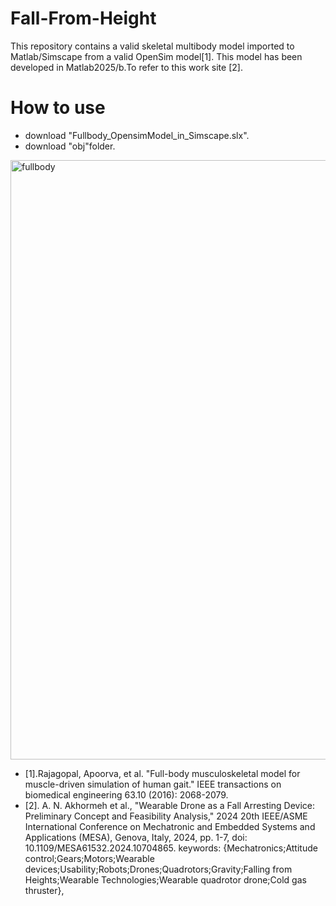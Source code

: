 # Fall-From-Height
This repository contains a valid skeletal multibody model imported to Matlab/Simscape from a valid OpenSim model[1]. This model has been developed in Matlab2025/b.To refer to this  work site [2].
# How to use
-  download "Fullbody_OpensimModel_in_Simscape.slx".
-  download "obj"folder.
<img width="959" alt="fullbody" src="https://github.com/user-attachments/assets/b39c603c-9ee2-4481-a2ef-894cc1bc537d" />






-  [1].Rajagopal, Apoorva, et al. "Full-body musculoskeletal model for muscle-driven simulation of human gait." IEEE transactions on biomedical engineering 63.10 (2016): 2068-2079.
-  [2]. A. N. Akhormeh et al., "Wearable Drone as a Fall Arresting Device: Preliminary Concept and Feasibility Analysis," 2024 20th IEEE/ASME International Conference on Mechatronic and Embedded Systems and Applications (MESA), Genova, Italy, 2024, pp. 1-7, doi: 10.1109/MESA61532.2024.10704865. keywords: {Mechatronics;Attitude control;Gears;Motors;Wearable devices;Usability;Robots;Drones;Quadrotors;Gravity;Falling from Heights;Wearable Technologies;Wearable quadrotor drone;Cold gas thruster},


